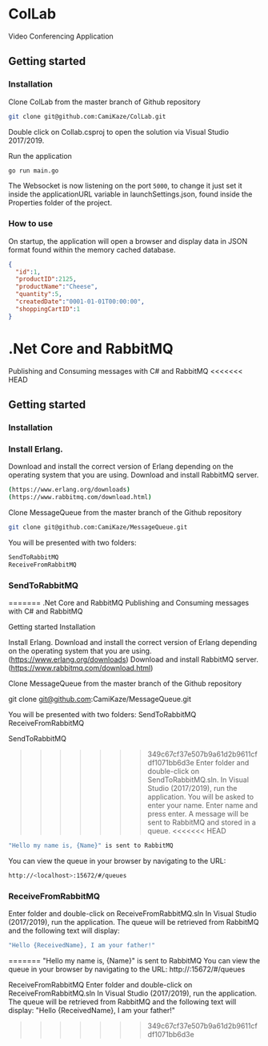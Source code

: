 # ColLab
Video Conferencing Application


## Getting started
### Installation
Clone ColLab from the master branch of Github repository

```bash
git clone git@github.com:CamiKaze/ColLab.git
```

Double click on Collab.csproj to open the solution via Visual Studio 2017/2019.

Run the application

```bash
go run main.go
```

The Websocket is now listening on the port `5000`, to change it just set it inside the applicationURL variable in launchSettings.json, found inside the Properties folder of the project.


### How to use
On startup, the application will open a browser and display data in JSON format found within the memory cached database.

```json
{
  "id":1,
  "productID":2125,
  "productName":"Cheese",
  "quantity":5,
  "createdDate":"0001-01-01T00:00:00",
  "shoppingCartID":1
}
```


# .Net Core and RabbitMQ 
Publishing and Consuming messages with C# and RabbitMQ
<<<<<<< HEAD

## Getting started
### Installation

### Install Erlang.
Download and install the correct version of Erlang depending on the operating system that you are using.
Download and install RabbitMQ server. 

```bash
(https://www.erlang.org/downloads)
(https://www.rabbitmq.com/download.html)
```

Clone MessageQueue from the master branch of the Github repository

```bash
git clone git@github.com:CamiKaze/MessageQueue.git
```

You will be presented with two folders:

```bash
SendToRabbitMQ
ReceiveFromRabbitMQ
```

### SendToRabbitMQ
=======
.Net Core and RabbitMQ 
Publishing and Consuming messages with C# and RabbitMQ

Getting started
Installation

Install Erlang.
Download and install the correct version of Erlang depending on the operating system that you are using. (https://www.erlang.org/downloads)
Download and install RabbitMQ server. (https://www.rabbitmq.com/download.html)

Clone MessageQueue from the master branch of the Github repository

git clone git@github.com:CamiKaze/MessageQueue.git

You will be presented with two folders:
SendToRabbitMQ
ReceiveFromRabbitMQ

SendToRabbitMQ
>>>>>>> 349c67cf37e507b9a61d2b9611cfdf1071bb6d3e
Enter folder and double-click on SendToRabbitMQ.sln.
In Visual Studio (2017/2019), run the application.
You will be asked to enter your name.
Enter name and press enter.
A message will be sent to RabbitMQ and stored in a queue.
<<<<<<< HEAD

```bash
"Hello my name is, {Name}" is sent to RabbitMQ
```
You can view the queue in your browser by navigating to the URL:

```bash
http://<localhost>:15672/#/queues
```

### ReceiveFromRabbitMQ
Enter folder and double-click on ReceiveFromRabbitMQ.sln
In Visual Studio (2017/2019), run the application.
The queue will be retrieved from RabbitMQ and the following text will display:

```bash
"Hello {ReceivedName}, I am your father!"
```
=======
"Hello my name is, {Name}" is sent to RabbitMQ
You can view the queue in your browser by navigating to the URL:
http://<localhost>:15672/#/queues

ReceiveFromRabbitMQ
Enter folder and double-click on ReceiveFromRabbitMQ.sln
In Visual Studio (2017/2019), run the application.
The queue will be retrieved from RabbitMQ and the following text will display:
"Hello {ReceivedName}, I am your father!"
>>>>>>> 349c67cf37e507b9a61d2b9611cfdf1071bb6d3e
